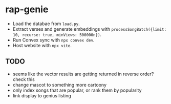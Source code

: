 # rap-genie

- Load the databae from `load.py`.
- Extract verses and generate embeddings with `processSongBatch({limit: 10, recurse: true, minViews: 500000n})`.
- Run Convex sync with `npx convex dev`.
- Host website with `npx vite`.

## TODO

- seems like the vector results are getting returned in reverse order? check this
- change mascot to something more cartoony
- only index songs that are popular, or rank them by popularity
- link display to genius listing
